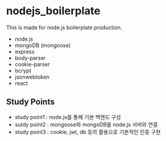 # nodejs_boilerplate
This is made for node.js boilerplate production.

- node.js
- mongoDB (mongoose)
- express
- body-parser
- cookie-parser
- bcrypt
- jsonwebtoken
- react

## Study Points

- study point1 : node.js를 통해 기본 백엔드 구성
- sutdy point2 : mongoose와 mongoDB를 node.js 서버와 연결
- study point3 : cookie, jwt, db 등의 활용으로 기본적인 인증 구현
